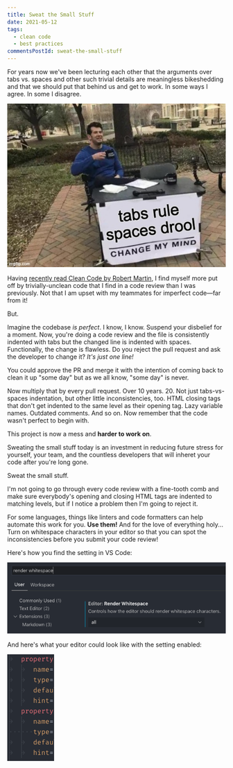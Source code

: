 ```yaml
---
title: Sweat the Small Stuff
date: 2021-05-12
tags:
  - clean code
  - best practices
commentsPostId: sweat-the-small-stuff
---
```


For years now we've been lecturing each other that the arguments over tabs vs. spaces and other such trivial details are meaningless bikeshedding and that we should put that behind us and get to work. In some ways I agree. In some I disagree.

![tabs rule, spaces drool. change my mind.](/img/2021/tabs-rule.jpg)

Having [recently read Clean Code by Robert Martin](https://workingcode.dev/episodes/022-book-club-1-clean-code-by-uncle-bob-martin-pt1/), I find myself more put off by trivially-unclean code that I find in a code review than I was previously. Not that I am upset with my teammates for imperfect code&mdash;far from it!

But.

Imagine the codebase _is perfect_. I know, I know. Suspend your disbelief for a moment. Now, you're doing a code review and the file is consistently indented with tabs but the changed line is indented with spaces. Functionally, the change is flawless. Do you reject the pull request and ask the developer to change it? _It's just one line!_

You could approve the PR and merge it with the intention of coming back to clean it up "some day" but as we all know, "some day" is never.

Now multiply that by every pull request. Over 10 years. 20. Not just tabs-vs-spaces indentation, but other little inconsistencies, too. HTML closing tags that don't get indented to the same level as their opening tag. Lazy variable names. Outdated comments. And so on. Now remember that the code wasn't perfect to begin with.

This project is now a mess and **harder to work on**.

Sweating the small stuff today is an investment in reducing future stress for yourself, your team, and the countless developers that will inheret your code after you're long gone.

Sweat the small stuff.

I'm not going to go through every code review with a fine-tooth comb and make sure everybody's opening and closing HTML tags are indented to matching levels, but if I notice a problem then I'm going to reject it.

For some languages, things like linters and code formatters can help automate this work for you. **Use them!** And for the love of everything holy... Turn on whitespace characters in your editor so that you can spot the inconsistencies before you submit your code review!

Here's how you find the setting in VS Code:

![How to turn on whitespace characters in VS Code: Search for "render whitespace"](/img/2021/how-to-find-whitespace-chars.png)

And here's what your editor could look like with the setting enabled:

![What whitespace characters look like in VS Code](/img/2021/having-whitespace-characters-enabled.png)
